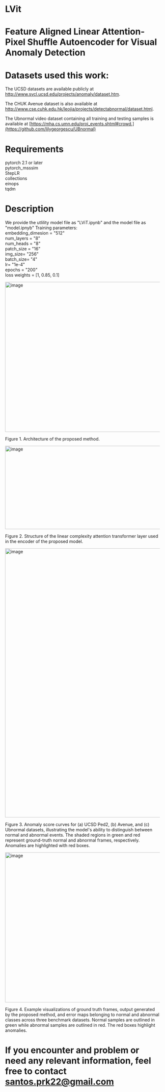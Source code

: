 # LVit
# Feature Aligned Linear Attention-Pixel Shuffle Autoencoder for Visual Anomaly Detection

# Datasets used this work:
The UCSD datasets are available publicly at http://www.svcl.ucsd.edu/projects/anomaly/dataset.htm.

The CHUK Avenue dataset is also available at http://www.cse.cuhk.edu.hk/leojia/projects/detectabnormal/dataset.html.

The Ubnormal video dataset containing all training and testing samples is available at [https://mha.cs.umn.edu/proj_events.shtml#crowd.](https://github.com/lilygeorgescu/UBnormal)

# Requirements
pytorch 2.1 or later\
pytorch_msssim\
StepLR\
collections\
einops\
tqdm

# Description
We provide the utlility model file as "LViT.ipynb" and the model file as "model.ipnyb"
Training parameters:\
embedding_dimesion = "512"\
num_layers = "8"\
num_heads = "8"\
patch_size = "16"\
img_size= "256"\
batch_size= "4"\
lr= "1e-4"\
epochs = "200"\
loss weights = [1, 0.85, 0.1]


<img width="951" height="486" alt="image" src="https://github.com/user-attachments/assets/39692c6c-4588-4263-9bd5-72d958f07ccb" />

Figure 1. Architecture of the proposed method.

<img width="948" height="270" alt="image" src="https://github.com/user-attachments/assets/527e29e2-758c-411c-b6b3-84ebbd2494ac" />

Figure 2. Structure of the linear complexity attention transformer layer used in the encoder of the proposed model.

<img width="917" height="872" alt="image" src="https://github.com/user-attachments/assets/5a3d97da-edb1-4d3d-be2a-18de1ae51054" />

Figure 3. Anomaly score curves for (a) UCSD Ped2, (b) Avenue, and (c) Ubnormal datasets, illustrating the model's ability to distinguish between normal and abnormal events. The shaded regions in green and red represent ground-truth normal and abnormal frames, respectively. Anomalies are highlighted with red boxes.

<img width="940" height="486" alt="image" src="https://github.com/user-attachments/assets/78c76aa9-0cdd-40c7-aa61-42674e2c27ec" />

Figure 4. Example visualizations of ground truth frames, output generated by the proposed method, and error maps belonging to normal and abnormal classes across three benchmark datasets. Normal samples are outlined in green while abnormal samples are outlined in red. The red boxes highlight anomalies.

# If you encounter and problem or need any relevant information, feel free to contact santos.prk22@gmail.com




